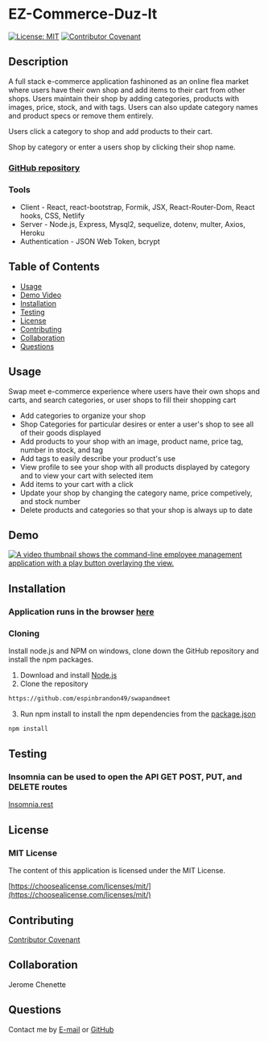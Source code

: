 # EZ-Commerce-Duz-It
[![License: MIT](https://img.shields.io/badge/License-MIT-yellow.svg)](https://opensource.org/licenses/MIT)
[![Contributor Covenant](https://img.shields.io/badge/Contributor%20Covenant-2.1-4baaaa.svg)](code_of_conduct.md)

## Description 
A full stack e-commerce application fashinoned as an online flea market where users have their own shop and add items to their cart from other shops.  Users maintain their shop by adding categories, products with images, price, stock, and with tags.  Users can also update category names and product specs or remove them entirely.    

Users click a category to shop and add products to their cart.  

Shop by category or enter a users shop by clicking their shop name.

### [GitHub repository](git@github.com:espinbrandon49/swapandmeet.git)

### Tools
* Client - React, react-bootstrap, Formik, JSX, React-Router-Dom, React hooks, CSS, Netlify
* Server - Node.js, Express, Mysql2, sequelize, dotenv, multer, Axios, Heroku
* Authentication - JSON Web Token, bcrypt 

## Table of Contents 
  * [Usage](#usage)
  * [Demo Video](#demo)
  * [Installation](#installation)
  * [Testing](#testing)
  * [License](#license)
  * [Contributing](#contributing)
  * [Collaboration](#collaboration)
  * [Questions](#questions)
  
## Usage 
Swap meet e-commerce experience where users have their own shops and carts, and search categories, or user shops to fill their shopping cart
- Add categories to organize your shop
- Shop Categories for particular desires or enter a user's shop to see all of their goods displayed
- Add products to your shop with an image, product name, price tag, number in stock, and tag
- Add tags to easily describe your product's use
- View profile to see your shop with all products displayed by category and to view your cart with selected item
- Add items to your cart with a click
- Update your shop by changing the category name, price competively, and stock number
- Delete products and categories so that your shop is always up to date

## Demo
[![A video thumbnail shows the command-line employee management application with a play button overlaying the view.](./assets/demo-video-screenshot.png)](https://user-images.githubusercontent.com/102924713/183825504-21e138a0-ba69-4317-9bcd-b6e22738b4e6.mp4)

## Installation
### Application runs in the browser [here](https://main--lucky-cucurucho-74f5e7.netlify.app/) 

### Cloning
Install node.js and NPM on windows, clone down the GitHub repository and install the npm packages.
1. Download and install [Node.js](https://nodejs.org/en/download/)
2. Clone the repository
```bash
https://github.com/espinbrandon49/swapandmeet
```
3. Run npm install to install the npm dependencies from the [package.json](./package.json)
```bash
npm install
```

## Testing
### Insomnia can be used to open the API GET POST, PUT, and DELETE routes
[Insomnia.rest](https://docs.insomnia.rest/)

## License 
### MIT License 
The content of this application is licensed under the MIT License. 

[https://choosealicense.com/licenses/mit/](https://choosealicense.com/licenses/mit/) 

## Contributing 
[Contributor Covenant](https://www.contributor-covenant.org/)

## Collaboration
Jerome Chenette

## Questions 

Contact me by [E-mail](mailto:espinbrandon49@gmail.com) or [GitHub](https://github.com/espinbrandon49)

